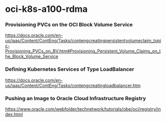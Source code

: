 # oci-k8s-a100-rdma


### Provisioning PVCs on the OCI Block Volume Service
https://docs.oracle.com/en-us/iaas/Content/ContEng/Tasks/contengcreatingpersistentvolumeclaim_topic-Provisioning_PVCs_on_BV.htm#Provisioning_Persistent_Volume_Claims_on_the_Block_Volume_Service

### Defining Kubernetes Services of Type LoadBalancer
https://docs.oracle.com/en-us/iaas/Content/ContEng/Tasks/contengcreatingloadbalancer.htm

### Pushing an Image to Oracle Cloud Infrastructure Registry
https://www.oracle.com/webfolder/technetwork/tutorials/obe/oci/registry/index.html

